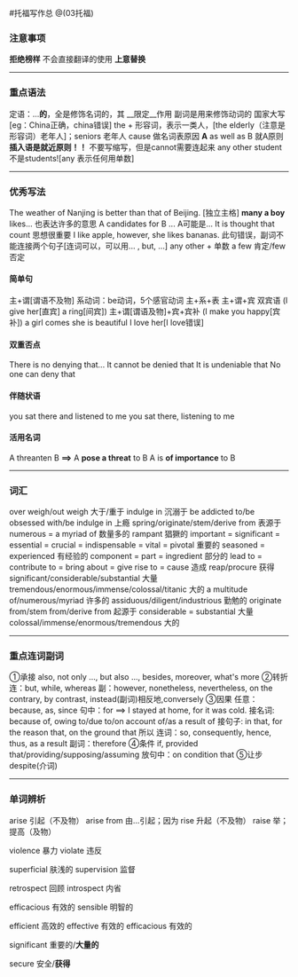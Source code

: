 #托福写作总@(03托福)### 注意事项__拒绝榜样__不会直接翻译的使用 __上意替换__------### 重点语法定语：...__的__，全是修饰名词的，其 __限定__作用副词是用来修饰动词的国家大写[eg：China正确，china错误]the + 形容词，表示一类人，[the elderly（注意是形容词）老年人]；seniors 老年人cause 做名词表原因__A__ as well as B  就A原则__插入语是就近原则！！__不要写缩写，但是cannot需要连起来any other student 不是students![any 表示任何用单数]------### 优秀写法The weather of Nanjing is better than that of Beijing.  [独立主格]__many a boy__ likes... 也表达许多的意思A candidates for B ... A可能是...It is thought that count 思想很重要I like apple, however, she likes bananas. 此句错误，副词不能连接两个句子[连词可以，可以用... , but, ...]any other + 单数a few 肯定/few 否定#### 简单句主+谓[谓语不及物]      系动词：be动词，5个感官动词主+系+表主+谓+宾双宾语 (I give her[直宾] a ring[间宾])主+谓[谓语及物]+宾+宾补 (I make you happy[宾补])a girl comesshe is beautifulI love her[I love错误]#### 双重否点There is no denying that...It cannot be denied thatIt is undeniable thatNo one can deny that#### 伴随状语you sat there and listened to meyou sat there, listening to me#### 活用名词A threanten B __==>__ A __pose a threat__ to BA is __of importance__ to B------### 词汇over weigh/out weigh 大于/重于indulge in 沉溺于be addicted to/be obsessed with/be indulge in 上瘾spring/originate/stem/derive from 表源于numerous = a myriad of 数量多的rampant 猖獗的important = significant = essential = crucial = indispensable = vital = pivotal 重要的seasoned = experienced 有经验的component = part = ingredient 部分的lead to = contribute to = bring about = give rise to = cause 造成reap/procure 获得significant/considerable/substantial 大量tremendous/enormous/immense/colossal/titanic 大的a multitude of/numerous/myriad 许多的assiduous/diligent/industrious 勤勉的originate from/stem from/derive from 起源于considerable = substantial 大量colossal/immense/enormous/tremendous 大的------### 重点连词副词①承接also, not only ..., but also ..., besides, moreover, what's more②转折连：but, while, whereas副：however, nonetheless, nevertheless, on the contrary, by contrast, instead(副词)相反地,conversely③因果任意：because, as, since句中：for ==> I stayed at home, for it was cold.接名词: because of, owing to/due to/on account of/as a result of接句子: in that, for the reason that, on the ground that所以连词：so, consequently, hence, thus, as a result       副词：therefore④条件if, provided that/providing/supposing/assuming 放句中：on condition that⑤让步despite(介词)------### 单词辨析arise 引起（不及物）   arise from 由...引起；因为rise 升起（不及物）raise 举；提高（及物）violence 暴力violate 违反superficial 肤浅的supervision 监督retrospect 回顾introspect 内省efficacious 有效的sensible 明智的efficient 高效的effective 有效的efficacious 有效的significant 重要的/__大量的__secure 安全/__获得__